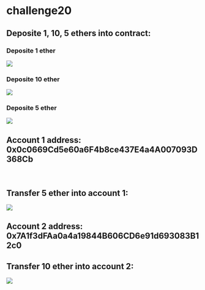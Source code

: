 # challenge20

## Deposite 1, 10, 5 ethers into contract:

### Deposite 1 ether
![](./Execution_Results/Deposit_1_ether.png)

### Deposite 10 ether
![](./Execution_Results/deposite_10_ether.png)

### Deposite 5 ether
![](./Execution_Results/deposite_5_ether.png)


## Account 1 address: 0x0c0669Cd5e60a6F4b8ce437E4a4A007093D368Cb

<br>

## Transfer 5 ether into account 1: 
![](./account1.png)

## Account 2 address: 0x7A1f3dFAa0a4a19844B606CD6e91d693083B12c0

## Transfer 10 ether into account 2: 

![](./account2.png)